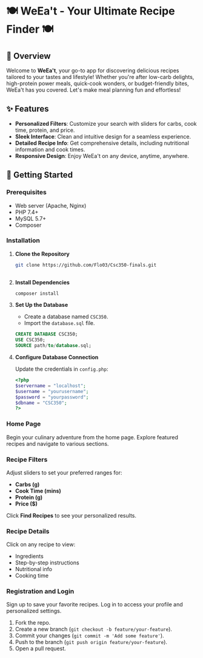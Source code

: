# 🍽️ **WeEa't - Your Ultimate Recipe Finder** 🍽️

## 🌟 Overview

Welcome to **WeEa't**, your go-to app for discovering delicious recipes tailored to your tastes and lifestyle! Whether you're after low-carb delights, high-protein power meals, quick-cook wonders, or budget-friendly bites, WeEa't has you covered. Let's make meal planning fun and effortless!

## ✨ Features

- **Personalized Filters**: Customize your search with sliders for carbs, cook time, protein, and price.
- **Sleek Interface**: Clean and intuitive design for a seamless experience.
- **Detailed Recipe Info**: Get comprehensive details, including nutritional information and cook times.
- **Responsive Design**: Enjoy WeEa't on any device, anytime, anywhere.

## 🚀 Getting Started

### Prerequisites

- Web server (Apache, Nginx)
- PHP 7.4+
- MySQL 5.7+
- Composer

### Installation

1. **Clone the Repository**

    ```bash
    git clone https://github.com/Flo03/Csc350-finals.git
  
    ```

2. **Install Dependencies**

    ```bash
    composer install
    ```

3. **Set Up the Database**

    - Create a database named `CSC350`.
    - Import the `database.sql` file.

    ```sql
    CREATE DATABASE CSC350;
    USE CSC350;
    SOURCE path/to/database.sql;
    ```

4. **Configure Database Connection**

    Update the credentials in `config.php`:

    ```php
    <?php
    $servername = "localhost";
    $username = "yourusername";
    $password = "yourpassword";
    $dbname = "CSC350";
    ?>
    ```

### Home Page

Begin your culinary adventure from the home page. Explore featured recipes and navigate to various sections.

### Recipe Filters

Adjust sliders to set your preferred ranges for:

- **Carbs (g)**
- **Cook Time (mins)**
- **Protein (g)**
- **Price ($)**

Click **Find Recipes** to see your personalized results.

### Recipe Details

Click on any recipe to view:

- Ingredients
- Step-by-step instructions
- Nutritional info
- Cooking time

### Registration and Login

Sign up to save your favorite recipes. Log in to access your profile and personalized settings.


1. Fork the repo.
2. Create a new branch (`git checkout -b feature/your-feature`).
3. Commit your changes (`git commit -m 'Add some feature'`).
4. Push to the branch (`git push origin feature/your-feature`).
5. Open a pull request.




